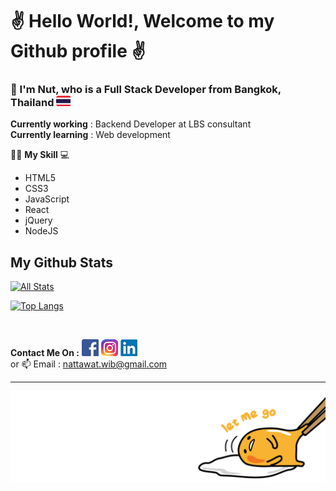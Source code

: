 # ✌️ Hello World!,  Welcome to my Github profile ✌️ 
    
     
       
     
### __📣 I'm Nut, who is a Full Stack Developer from Bangkok, Thailand__ ![thai flag 23](https://github.com/nattawat-wib/nattawat-wib/blob/master/LOGO/Thai%20FLAG%2023.png) 
  
**Currently working** : Backend Developer at LBS consultant
<br>
**Currently learning** : Web development
   
 👨‍💻 **My Skill** 💻 <br>         
- HTML5
- CSS3
- JavaScript
- React
- jQuery
- NodeJS

## My Github Stats

[![All Stats](https://github-readme-stats.vercel.app/api?username=marttp&show_icons=true&theme=algolia)](https://github.com/marttp)

[![Top Langs](https://github-readme-stats.vercel.app/api/top-langs/?username=marttp&layout=compact&theme=algolia)](https://github.com/marttp)

<br />

**Contact Me On :** 
[![Fcebook logo](https://github.com/nattawat-wib/nattawat-wib/blob/master/LOGO/Fcebook%20Logo%2027.jpg)](https://www.facebook.com/nattawat.viboonkosol/)
[![LinkIn logo](https://github.com/nattawat-wib/nattawat-wib/blob/master/LOGO/Instagram%20Icon%2027.png)](https://www.instagram.com/ella_nuttt/)
[![IG logo](https://github.com/nattawat-wib/nattawat-wib/blob/master/LOGO/Linkin%20icon%2027.jpg)](https://www.linkedin.com/in/nattawat-wiboonkosol-0774581b2/)
<br>
or 📫 Email : nattawat.wib@gmail.com <br> 
  
      
    
---     
![footer](https://github.com/nattawat-wib/nattawat-wib/blob/master/footer%20img.png) 
   
<!--  
**nattawat-wib/nattawat-wib** is a ✨ _special_ ✨ repository because its `README.md` (this file) appears on your GitHub profile. 
 
Here are some ideas to get you started: 
 
- 🔭 I’m currently working on ... 
- 🌱 I’m currently learning ...
- 👯 I’m looking to collaborate on ...
- 🤔 I’m looking for help with ... 
- 💬 Ask me about ...
- 📫 How to reach me: ...  
- 😄 Pronouns: ...
- ⚡ Fun fact: ...  
-->  
     
   
     
  
  
